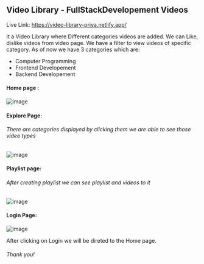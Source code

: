 ## Video Library - FullStackDevelopement Videos

Live Link: https://video-library-priya.netlify.app/

It a Video Library where Different categories videos are added.
We can Like, dislike videos from video page. We have a filter to view videos of specific category. As of now we have 3 categories which are:
- Computer Programming
- Frontend Developement
- Backend Developement


#### Home page :
![image](https://user-images.githubusercontent.com/54578811/172354844-c58bdebe-e76c-449b-8069-f04f9e0107d7.png)

#### Explore Page: 
###### There are categories displayed by clicking them we are able to see those video types
![image](https://user-images.githubusercontent.com/54578811/172354961-bf03257b-1052-4b1e-99b2-0f2c12923b6c.png)

#### Playlist page:
###### After creating playlist we can see playlist and videos to it
![image](https://user-images.githubusercontent.com/54578811/172355202-596b184f-178f-4ec9-a921-10001f89902e.png)

#### Login Page:
![image](https://user-images.githubusercontent.com/54578811/172355332-70b2b005-434f-4d72-8a0d-055dc0fa0fbf.png)

After clicking on Login we will be direted to the Home page.

###### Thank you!
